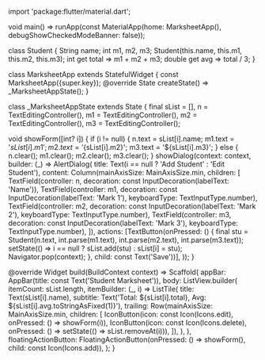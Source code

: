 import 'package:flutter/material.dart';


void main() => runApp(const MaterialApp(home: MarksheetApp(), debugShowCheckedModeBanner: false));


class Student {
  String name; int m1, m2, m3;
  Student(this.name, this.m1, this.m2, this.m3);
  int get total => m1 + m2 + m3;
  double get avg => total / 3;
}


class MarksheetApp extends StatefulWidget {
  const MarksheetApp({super.key});
  @override State<MarksheetApp> createState() => _MarksheetAppState();
}


class _MarksheetAppState extends State<MarksheetApp> {
  final sList = <Student>[], n = TextEditingController(), m1 = TextEditingController(), m2 = TextEditingController(), m3 = TextEditingController();


  void showForm([int? i]) {
    if (i != null) { n.text = sList[i].name; m1.text = '${sList[i].m1}'; m2.text = '${sList[i].m2}'; m3.text = '${sList[i].m3}'; }
    else { n.clear(); m1.clear(); m2.clear(); m3.clear(); }
    showDialog(context: context, builder: (_) => AlertDialog(
      title: Text(i == null ? 'Add Student' : 'Edit Student'),
      content: Column(mainAxisSize: MainAxisSize.min, children: [
        TextField(controller: n, decoration: const InputDecoration(labelText: 'Name')),
        TextField(controller: m1, decoration: const InputDecoration(labelText: 'Mark 1'), keyboardType: TextInputType.number),
        TextField(controller: m2, decoration: const InputDecoration(labelText: 'Mark 2'), keyboardType: TextInputType.number),
        TextField(controller: m3, decoration: const InputDecoration(labelText: 'Mark 3'), keyboardType: TextInputType.number),
      ]),
      actions: [TextButton(onPressed: () {
        final stu = Student(n.text, int.parse(m1.text), int.parse(m2.text), int.parse(m3.text));
        setState(() => i == null ? sList.add(stu) : sList[i] = stu); Navigator.pop(context);
      }, child: const Text('Save'))],
    ));
  }


  @override
  Widget build(BuildContext context) => Scaffold(
    appBar: AppBar(title: const Text('Student Marksheet')),
    body: ListView.builder(
      itemCount: sList.length,
      itemBuilder: (_, i) => ListTile(
        title: Text(sList[i].name),
        subtitle: Text('Total: ${sList[i].total}, Avg: ${sList[i].avg.toStringAsFixed(1)}'),
        trailing: Row(mainAxisSize: MainAxisSize.min, children: [
          IconButton(icon: const Icon(Icons.edit), onPressed: () => showForm(i)),
          IconButton(icon: const Icon(Icons.delete), onPressed: () => setState(() => sList.removeAt(i))),
        ]),
      ),
    ),
    floatingActionButton: FloatingActionButton(onPressed: () => showForm(), child: const Icon(Icons.add)),
  );
}
